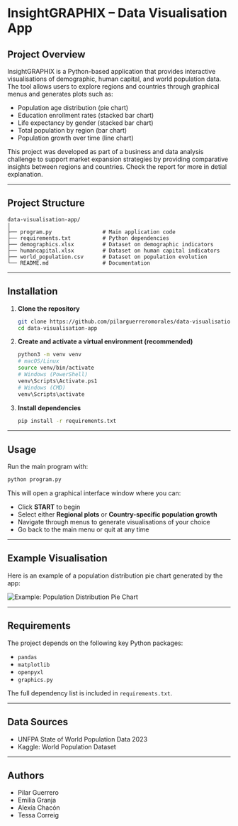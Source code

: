 # InsightGRAPHIX – Data Visualisation App

## Project Overview
InsightGRAPHIX is a Python-based application that provides interactive visualisations of demographic, human capital, and world population data.  
The tool allows users to explore regions and countries through graphical menus and generates plots such as:

- Population age distribution (pie chart)  
- Education enrollment rates (stacked bar chart)  
- Life expectancy by gender (stacked bar chart)  
- Total population by region (bar chart)  
- Population growth over time (line chart)  

This project was developed as part of a business and data analysis challenge to support market expansion strategies by providing comparative insights between regions and countries.
Check the report for more in detial explanation.

---

## Project Structure

```text
data-visualisation-app/
│
├── program.py                # Main application code
├── requirements.txt          # Python dependencies
├── demographics.xlsx         # Dataset on demographic indicators
├── humancapital.xlsx         # Dataset on human capital indicators
├── world_population.csv      # Dataset on population evolution
└── README.md                 # Documentation
```

---

## Installation

1. **Clone the repository**
   ```bash
   git clone https://github.com/pilarguerreromorales/data-visualisation-app.git
   cd data-visualisation-app
   ```

2. **Create and activate a virtual environment (recommended)**
   ```bash
   python3 -m venv venv
   # macOS/Linux
   source venv/bin/activate
   # Windows (PowerShell)
   venv\Scripts\Activate.ps1
   # Windows (CMD)
   venv\Scripts\activate
   ```

3. **Install dependencies**
   ```bash
   pip install -r requirements.txt
   ```

---

## Usage

Run the main program with:
```bash
python program.py
```

This will open a graphical interface window where you can:

- Click **START** to begin  
- Select either **Regional plots** or **Country-specific population growth**  
- Navigate through menus to generate visualisations of your choice  
- Go back to the main menu or quit at any time

---

## Example Visualisation

Here is an example of a population distribution pie chart generated by the app:

![Example: Population Distribution Pie Chart](Visualization.png)

---

## Requirements

The project depends on the following key Python packages:

- `pandas`  
- `matplotlib`  
- `openpyxl`  
- `graphics.py`

The full dependency list is included in `requirements.txt`.

---

## Data Sources

- UNFPA State of World Population Data 2023  
- Kaggle: World Population Dataset

---

## Authors

- Pilar Guerrero  
- Emilia Granja  
- Alexía Chacón  
- Tessa Correig
